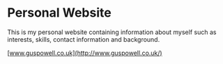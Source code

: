 # Personal Website

This is my personal website containing information about myself such as interests, skills, contact information and background.

[www.guspowell.co.uk](http://www.guspowell.co.uk/)
